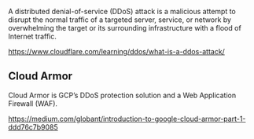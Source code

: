 A distributed denial-of-service (DDoS) attack is a malicious attempt to disrupt the normal traffic of a targeted server, service, or network by overwhelming the target or its surrounding infrastructure with a flood of Internet traffic.

https://www.cloudflare.com/learning/ddos/what-is-a-ddos-attack/

## Cloud Armor

Cloud Armor is GCP’s DDoS protection solution and a Web Application Firewall (WAF).

https://medium.com/globant/introduction-to-google-cloud-armor-part-1-ddd76c7b9085



